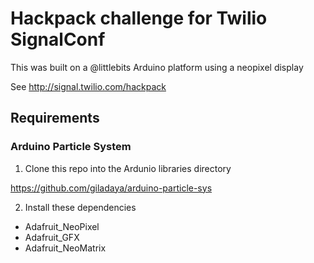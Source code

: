 # Hackpack challenge for Twilio SignalConf

This was built on a @littlebits Arduino platform using a neopixel display

See http://signal.twilio.com/hackpack

## Requirements

### Arduino Particle System

1. Clone this repo into the Ardunio libraries directory

https://github.com/giladaya/arduino-particle-sys

2. Install these dependencies

* Adafruit_NeoPixel
* Adafruit_GFX
* Adafruit_NeoMatrix


